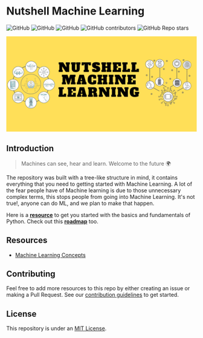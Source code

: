 # Nutshell Machine Learning

![GitHub](https://img.shields.io/github/license/EdemGold/Nutshell-Machine-Learning)
![GitHub](https://img.shields.io/badge/Contributions-welcome-green)
![GitHub](https://img.shields.io/badge/PRs-welcome-green)
![GitHub contributors](https://img.shields.io/github/contributors/EdemGold/Nutshell-Machine-Learning)
![GitHub Repo stars](https://img.shields.io/github/stars/EdemGold/Nutshell-Machine-Learning)

![Image](./Images/readme_image.png)

## Introduction

> Machines can see, hear and learn. Welcome to the future 🌍

The repository was built with a tree-like structure in mind, it contains everything that you need to getting started with Machine Learning. A lot of the fear people have of Machine learning is due to those unnecessary complex terms, this stops people from going into Machine Learning. It's not true!, anyone can do ML, and we plan to make that happen.

Here is a **[resource](./Learn-Python.md)** to get you started with the basics and fundamentals of Python. Check out this **[roadmap](./Roadmap/roadmap.md)** too.

## Resources

- [Machine Learning Concepts](./Machine-Learning-Concepts/Introduction.md)

## Contributing

Feel free to add more resources to this repo by either creating an issue or making a Pull Request. See our [contribution guidelines](./Contributing.md) to get started.

## License

This repository is under an [MIT License](./License).

